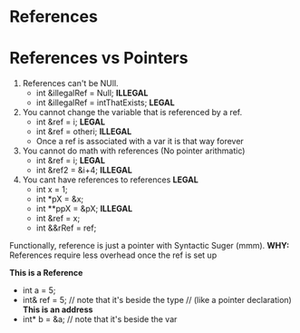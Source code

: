 # References 

# References vs Pointers
1. References can't be NUll.
    - int &illegalRef = Null; **ILLEGAL**
    - int &illegalRef = intThatExists; **LEGAL**
2. You cannot change the variable that is referenced by a ref.
    - int &ref = i; **LEGAL**
    - int &ref = otheri; **ILLEGAL**
    - Once a ref is associated with a var it is that way forever
3. You cannot do math with references (No pointer arithmatic)
    - int &ref = i; **LEGAL**
    - int &ref2 = &i+4; **ILLEGAL**
4. You cant have references to references 
    **LEGAL**
    - int x = 1;
    - int *pX = &x;
    - int **ppX = &pX;
    **ILLEGAL**
    - int &ref = x;
    - int &&rRef = ref;

Functionally, reference is just a pointer with Syntactic Suger (mmm).
**WHY:** References require less overhead once the ref is set up

**This is a Reference**
- int a = 5;
- int& ref = 5; // note that it's beside the type 
                // (like a pointer declaration)
**This is an address**
- int* b = &a; // note that it's beside the var

